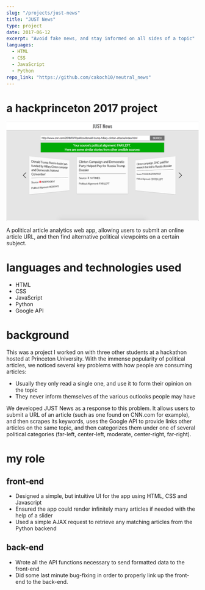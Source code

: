 ```yaml
---
slug: "/projects/just-news"
title: "JUST News"
type: project
date: 2017-06-12
excerpt: "Avoid fake news, and stay informed on all sides of a topic"
languages:
  - HTML
  - CSS
  - JavaScript
  - Python
repo_link: "https://github.com/cakoch10/neutral_news"
---
```

# a hackprinceton 2017 project

![Desktop screenshot](./images/justnews.png)

A political article analytics web app, allowing users to submit an online article URL,
and then find alternative political viewpoints on a certain subject.

# languages and technologies used

- HTML
- CSS
- JavaScript
- Python
- Google API

# background

This was a project I worked on with three other students at a hackathon hosted at
Princeton University. With the immense popularity of political articles, we noticed
several key problems with how people are consuming articles:

- Usually they only read a single one, and use it to form their opinion on the topic
- They never inform themselves of the various outlooks people may have

We developed JUST News as a response to this problem. It allows users to submit a
URL of an article (such as one found on CNN.com for example), and then scrapes its
keywords, uses the Google API to provide links other articles on the same topic, and then
categorizes them under one of several political categories (far-left, center-left,
 moderate, center-right, far-right).

# my role

## front-end

- Designed a simple, but intuitive UI for the app using HTML, CSS and Javascript
- Ensured the app could render infinitely many articles if needed with the help of
a slider
- Used a simple AJAX request to retrieve any matching articles from the Python backend


## back-end

- Wrote all the API functions necessary to send formatted data to the front-end
- Did some last minute bug-fixing in order to properly link up the front-end to the
back-end.
